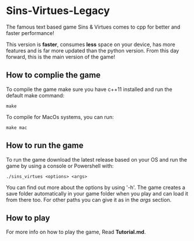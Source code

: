 # Sins-Virtues-Legacy

The famous text based game Sins &amp; Virtues comes to cpp for better and faster performance!

This version is **faster**, consumes **less** space on your device, has more features and is far more updated than the python version. From this day forward, this is the main version of the game!

## How to complie the game

To compile the game make sure you have c++11 installed and run the default make command:

    make

To compile for MacOs systems, you can run:

    make mac

## How to run the game

To run the game download the latest release based on your OS and run the game by using a console or Powershell with:

    ./sins_virtues <options> <args>

You can find out more about the options by using '-h'. The game creates a save folder automatically in your game folder when you play and can load it from there too. For other paths you can give it as in the *args* section.

## How to play

For more info on how to play the game, Read **Tutorial.md**.
